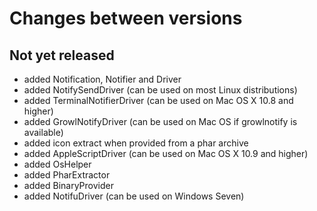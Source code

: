 # Changes between versions

## Not yet released

* added Notification, Notifier and Driver
* added NotifySendDriver (can be used on most Linux distributions)
* added TerminalNotifierDriver (can be used on Mac OS X 10.8 and higher)
* added GrowlNotifyDriver (can be used on Mac OS if growlnotify is available)
* added icon extract when provided from a phar archive
* added AppleScriptDriver (can be used on Mac OS X 10.9 and higher)
* added OsHelper
* added PharExtractor
* added BinaryProvider
* added NotifuDriver (can be used on Windows Seven)
